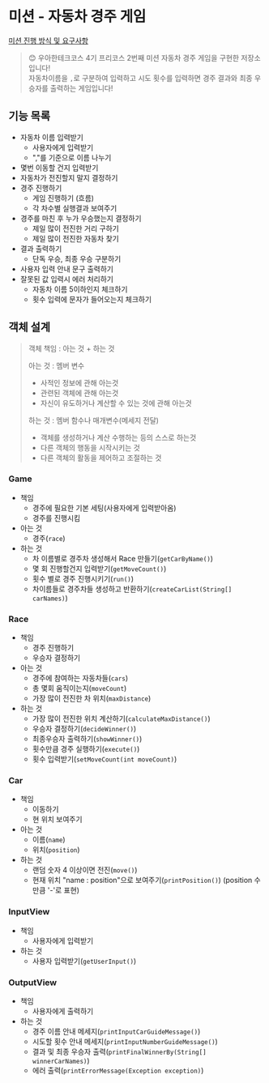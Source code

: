 # 미션 - 자동차 경주 게임
[미션 진행 방식 및 요구사항](../READEME.md)

>:blush: 우아한테크코스 4기 프리코스 2번째 미션 자동차 경주 게임을 구현한 저장소입니다!<br>
자동차이름을 `,`로 구분하여 입력하고 시도 횟수를 입력하면 경주 결과와 최종 우승자를 출력하는 게임입니다!


## 기능 목록
- 자동차 이름 입력받기
    - 사용자에게 입력받기
    - ","를 기준으로 이름 나누기
- 몇번 이동할 건지 입력받기
- 자동차가 전진할지 말지 결정하기
- 경주 진행하기
    - 게임 진행하기 (흐름)
    - 각 차수별 실행결과 보여주기
- 경주를 마친 후 누가 우승했는지 결정하기
    - 제일 많이 전진한 거리 구하기
    - 제일 많이 전진한 자동차 찾기
- 결과 출력하기
    - 단독 우승, 최종 우승 구분하기
- 사용자 입력 안내 문구 출력하기
- 잘못된 값 입력시 에러 처리하기
    - 자동차 이름 5이하인지 체크하기
    - 횟수 입력에 문자가 들어오는지 체크하기

## 객체 설계
> 객체 책임 : 아는 것 + 하는 것
>
> 아는 것 : 멤버 변수
> - 사적인 정보에 관해 아는것
> - 관련된 객체에 관해 아는것
> - 자신이 유도하거나 계산할 수 있는 것에 관해 아는것
>
> 하는 것 : 멤버 함수나 매개변수(메세지 전달)
> - 객체를 생성하거나 계산 수행하는 등의 스스로 하는것
> - 다른 객체의 행동을 시작시키는 것
> - 다른 객체의 활동을 제어하고 조절하는 것

### Game
- 책임
    - 경주에 필요한 기본 세팅(사용자에게 입력받아옴)
    - 경주를 진행시킴
- 아는 것
    - 경주(`race`)
- 하는 것
    - 차 이름별로 경주차 생성해서 Race 만들기(`getCarByName()`)
    - 몇 회 진행할건지 입력받기(`getMoveCount()`)
    - 횟수 별로 경주 진행시키기(`run()`)
    - 차이름들로 경주차들 생성하고 반환하기(`createCarList(String[] carNames)`)

### Race
- 책임
    - 경주 진행하기
    - 우승자 결정하기
- 아는 것
    - 경주에 참여하는 자동차들(`cars`)
    - 총 몇회 움직이는지(`moveCount`)
    - 가장 많이 전진한 차 위치(`maxDistance`)
- 하는 것
    - 가장 많이 전진한 위치 계산하기(`calculateMaxDistance()`)
    - 우승자 결정하기(`decideWinner()`)
    - 최종우승자 출력하기(`showWinner()`)
    - 횟수만큼 경주 실행하기(`execute()`)
    - 횟수 입력받기(`setMoveCount(int moveCount)`)

### Car
- 책임
    - 이동하기
    - 현 위치 보여주기
- 아는 것
    - 이름(`name`)
    - 위치(`position`)
- 하는 것
    - 랜덤 숫자 4 이상이면 전진(`move()`)
    - 현재 위치 "name : position"으로 보여주기(`printPosition()`) (position 수만큼 '-'로 표현)

### InputView
- 책임
    - 사용자에게 입력받기
- 하는 것
    - 사용자 입력받기(`getUserInput()`)

### OutputView
- 책임
    - 사용자에게 출력하기
- 하는 것
    - 경주 이름 안내 메세지(`printInputCarGuideMessage()`)
    - 시도할 횟수 안내 메세지(`printInputNumberGuideMessage()`)
    - 결과 및 최종 우승자 출력(`printFinalWinnerBy(String[] winnerCarNames)`)
    - 에러 출력(`printErrorMessage(Exception exception)`)
  